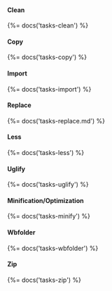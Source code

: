 #### Clean
{%= docs('tasks-clean') %}

#### Copy
{%= docs('tasks-copy') %}

#### Import
{%= docs('tasks-import') %}

#### Replace
{%= docs('tasks-replace.md') %}

#### Less
{%= docs('tasks-less') %}

#### Uglify
{%= docs('tasks-uglify') %}

#### Minification/Optimization
{%= docs('tasks-minify') %}

#### Wbfolder
{%= docs('tasks-wbfolder') %}

#### Zip
{%= docs('tasks-zip') %}




